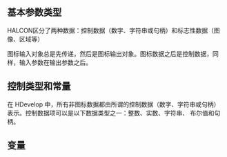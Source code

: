 ## 基本参数类型
HALCON区分了两种数据：控制数据（数字、字符串或句柄）和标志性数据（图像、区域等）

图标输入对象总是先传递，然后是图标输出对象。图标数据之后是控制数据，同样，输入参数在输出参数之后。

## 控制类型和常量
在 HDevelop 中，所有非图标数据都由所谓的控制数据（数字、字符串或句柄）表示。控制数据项可以是以下数据类型之一：整数、实数、字符串、 布尔值和句柄。

## 变量

